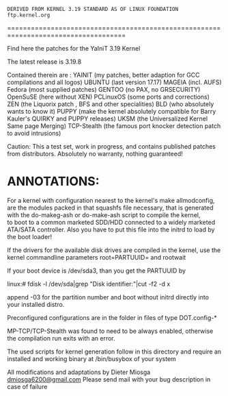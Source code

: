 	DERIVED FROM KERNEL 3.19 STANDARD AS OF LINUX FOUNDATION ftp.kernel.org
====================================================================================

Find here the patches for the YaIniT 3.19 Kernel

The latest release is 3.19.8 

Contained therein are :
YAINIT (my patches, better adaption for GCC compilations and all logos)
UBUNTU (last version 17.17)
MAGEIA (incl. AUFS)
Fedora (most supplied patches)
GENTOO  (no PAX, no GRSECURITY)
OpenSuSE (here without XEN)
PCLinuxOS (some ports and corrections)
ZEN  (the Liquorix patch , BFS and other specialities)
BLD  (who absolutely wants to know it)
PUPPY (make the kernel absolutely compatible for Barry Kauler's QUIRKY and PUPPY releases)
UKSM  (the Universalized Kernel Same page Merging)
TCP-Stealth (the famous port knocker detection patch to avoid intrusions)

Caution: 
This a test set, work in progress, and contains published patches from distributors. 
Absolutely no warranty, nothing guaranteed! 


ANNOTATIONS:
============================================

For a kernel with configuration nearest to the kernel's make allmodconfig, 
are the modules packed in that squashfs file necessary,
that is generated with the do-makeg-ash or do-make-ash script to compile the kernel,   
to boot to a common marketed SDD/HDD connected to a widely marketed ATA/SATA controller.
Also you have to put this file into the initrd to load by the boot loader! 

If the drivers for the available disk drives are compiled in the kernel,
use the kernel commandline parameters    root=PARTUUID=    and    rootwait

If your boot device is /dev/sda3, than you get the PARTUUID by

linux:# fdisk -l /dev/sda|grep "Disk identifier:"|cut -f2 -d x

append -03 for the partition number and boot without initrd directly into your installed distro.

Preconfigured configurations are in the folder in files of type DOT.config-*

MP-TCP/TCP-Stealth was found to need to be always enabled, 
otherwise the compilation run exits with an error.


The used scripts for kernel generation follow in this directory and 
require an installed and working binary at /bin/busybox of your system


All modifications and adaptations by Dieter Miosga
dmiosga6200@gmail.com 
Please send mail with your bug description in case of failure
